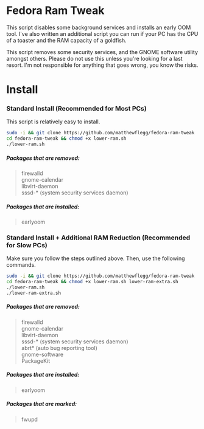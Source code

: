 # Fedora Ram Tweak
This script disables some background services and installs an early OOM tool. I've also written an additional script you can run if your PC has the
CPU of a toaster and the RAM capacity of a goldfish.

This script removes some security services, and the GNOME software utility amongst others. Please do not use this unless you're looking for a last resort. I'm not responsible for anything that goes wrong, you know the risks.

# Install
### Standard Install (Recommended for Most PCs)
This script is relatively easy to install.
```bash
sudo -i && git clone https://github.com/matthewflegg/fedora-ram-tweak
cd fedora-ram-tweak && chmod +x lower-ram.sh
./lower-ram.sh
```
##### Packages that are removed:
> firewalld<br>
> gnome-calendar<br>
> libvirt-daemon<br>
> sssd-* (system security services daemon)<br>

##### Packages that are installed:
> earlyoom

### Standard Install + Additional RAM Reduction (Recommended for Slow PCs)
Make sure you follow the steps outlined above. Then, use the following commands.
```bash
sudo -i && git clone https://github.com/matthewflegg/fedora-ram-tweak
cd fedora-ram-tweak && chmod +x lower-ram.sh lower-ram-extra.sh
./lower-ram.sh
./lower-ram-extra.sh
```
##### Packages that are removed:
> firewalld<br>
> gnome-calendar<br>
> libvirt-daemon<br>
> sssd-* (system security services daemon)<br>
> abrt* (auto bug reporting tool)<br>
> gnome-software<br>
> PackageKit<br>

##### Packages that are installed:
> earlyoom

##### Packages that are marked:
> fwupd
